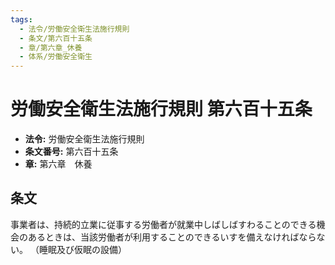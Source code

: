 ```yaml
---
tags:
  - 法令/労働安全衛生法施行規則
  - 条文/第六百十五条
  - 章/第六章_休養
  - 体系/労働安全衛生
---
```

# 労働安全衛生法施行規則 第六百十五条

- **法令:** 労働安全衛生法施行規則
- **条文番号:** 第六百十五条
- **章:** 第六章　休養

## 条文
事業者は、持続的立業に従事する労働者が就業中しばしばすわることのできる機会のあるときは、当該労働者が利用することのできるいすを備えなければならない。
（睡眠及び仮眠の設備）

